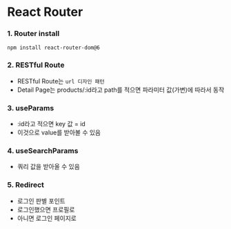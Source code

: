 # React Router

### 1. Router install

`npm install react-router-dom@6`

### 2. RESTful Route

- RESTful Route는 `url 디자인 패턴`
- Detail Page는 products/:id라고 path를 적으면 파라미터 값(가변)에 따라서 동작

### 3. useParams

- :id라고 적으면 key 값 = id
- 이것으로 value를 받아볼 수 있음

### 4. useSearchParams

- 쿼리 값을 받아올 수 있음

### 5. Redirect

- 로그인 판별 포인트
- 로그인했으면 프로필로
- 아니면 로그인 페이지로
